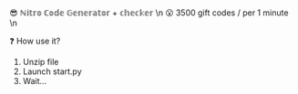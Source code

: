😎 ℕ𝕚𝕥𝕣𝕠 ℂ𝕠𝕕𝕖 𝔾𝕖𝕟𝕖𝕣𝕒𝕥𝕠𝕣 + 𝕔𝕙𝕖𝕔𝕜𝕖𝕣 \n
😮 3500 gift codes / per 1 minute \n



❓  How use it?
1. Unzip file
2. Launch start.py
3. Wait...
